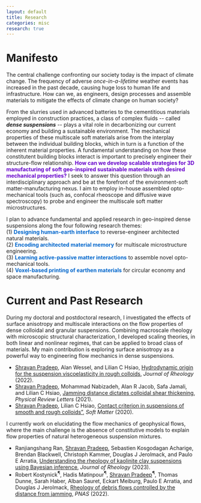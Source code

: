 ```yaml
---
layout: default
title: Research
categories: misc
research: true
---
```

# Manifesto
The central challenge confronting our society today is the impact of climate change. The frequency of adverse <i>once-in-a-lifetime</i> weather events has increased in the past decade, causing huge loss to human life and infrastructure. How can we, as engineers, design processes and assemble materials to mitigate the effects of climate change on human society?

From the slurries used in advanced batteries to the cementitious materials employed in construction practices, a class of complex fluids -- called <b><i>dense suspensions</i></b> -- plays a vital role in decarbonizing our current economy and building a sustainable environment. The mechanical properties of these multiscale soft materials arise from the interplay between the individual building blocks, which in turn is a function of the inherent material properties. A fundamental understanding on how these constitutent building blocks interact is important to precisely engineer their structure-flow relationship. <font color="#6600CC"><b>How can we develop scalable strategies for 3D manufacturing of soft geo-inspired sustainable materials with desired mechanical properties?</b></font> I seek to answer this question through an interdisciplinary approach and be at the forefront of the environment-soft matter-manufacturing nexus. I aim to employ in-house assembled opto-mechanical tools (such as, confocal rheoscope and diffusive wave spectroscopy) to probe and engineer the multiscale soft matter microstructures.  

I plan to advance fundamental and applied research in geo-inspired dense suspensions along the four following research themes:<br>
(1) <font color="#0066CC"><b>Designing human-earth interface</b></font> to reverse-engineer architected natural materials.<br>
(2) <font color="#0066CC"><b>Encoding architected material memory</b></font> for multiscale microstructure engineering.<br>
(3) <font color="#0066CC"><b>Learning active-passive matter interactions</b></font> to assemble novel opto-mechanical tools.<br>
(4) <font color="#0066CC"><b>Voxel-based printing of earthen materials</b></font> for circular economy and space manufacturing.
# Current and Past Research
During my doctoral and postdoctoral research, I investigated the effects of surface anisotropy and multiscale interactions on the flow properties of dense colloidal and granular suspensions. Combining macroscale rheology with microscopic structural characterization, I developed scaling theories, in both linear and nonlinear regimes, that can be applied to broad class of materials. My main contribution is exploring surface anisotropy as a powerful way to engineering flow mechanics in dense suspensions.<br>
<ul>
    <li><u>Shravan Pradeep</u>, Alan Wessel, and Lilian C Hsiao, <a href="https://sor.scitation.org/doi/full/10.1122/8.0000424">Hydrodynamic origin for the suspension viscoelasticity in rough colloids</a>, <i>Journal of Rheology</i> (2022).</li>
    <li> <u>Shravan Pradeep</u>, Mohammad Nabizadeh, Alan R Jacob, Safa Jamali, and Lilian C Hsiao, <a href="https://journals.aps.org/prl/abstract/10.1103/PhysRevLett.127.158002">Jamming distance dictates colloidal shear thickening</a>, <i>Physical Review Letters</i> (2021).</li>
    <li><u>Shravan Pradeep</u>, Lilian C Hsiao, <a href="https://pubs.rsc.org/en/content/articlehtml/2020/sm/d0sm00072h">Contact criterion in suspensions of smooth and rough colloids”</a>, <i>Soft Matter</i> (2020).</li>
</ul>
I currently work on elucidating the flow mechanics of geophysical flows, where the main challenge is the absence of constitutive models to explain flow properties of natural heterogeneous suspension mixtures.<br>
<ul>
    <li>Ranjiangshang Ran, <u>Shravan Pradeep</u>, Sebastien Kosgodagan Acharige, Brendan Blackwell, Christoph Kammer, Douglas J Jerolmack, and Paulo E Arratia, <a href="https://sor.scitation.org/doi/full/10.1122/8.0000556">Understanding the rheology of kaolinite clay suspensions using Bayesian inference</a>, <i>Journal of Rheology</i> (2023).</li>
    <li>Robert Kostynick<sup>&#182;</sup>, Hadis Matinpour<sup>&#182;</sup>, <u>Shravan Pradeep</u><sup>&#182;</sup>, Thomas Dunne, Sarah Haber, Alban Sauret, Eckart Meiburg, Paulo E Arratia, and Douglas J Jerolmack, <a href="https://www.pnas.org/doi/abs/10.1073/pnas.2209109119">Rheology of debris flows controlled by the distance from jamming</a>, <i>PNAS</i> (2022).</li>
</ul>    
